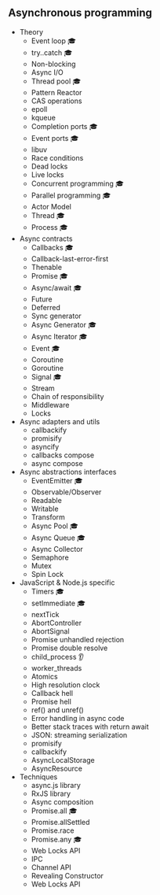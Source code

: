 ## Asynchronous programming

- Theory
  - Event loop 🎓
  - try..catch 🎓 
  - Non-blocking
  - Async I/O
  - Thread pool 🎓 
  - Pattern Reactor
  - CAS operations
  - epoll
  - kqueue
  - Completion ports 🎓 
  - Event ports 🎓
  - libuv
  - Race conditions
  - Dead locks
  - Live locks
  - Concurrent programming 🎓 
  - Parallel programming 🎓 
  - Actor Model
  - Thread 🎓 
  - Process 🎓 
- Async contracts
  - Callbacks 🎓 
  - Callback-last-error-first
  - Thenable
  - Promise 🎓 
  - Async/await 🎓 
  - Future
  - Deferred
  - Sync generator
  - Async Generator 🎓 
  - Async Iterator 🎓 
  - Event 🎓 
  - Coroutine
  - Goroutine
  - Signal 🎓 
  - Stream
  - Chain of responsibility
  - Middleware
  - Locks
- Async adapters and utils
  - callbackify
  - promisify
  - asyncify
  - callbacks compose
  - async compose
- Async abstractions interfaces
  - EventEmitter 🎓 
  - Observable/Observer
  - Readable
  - Writable
  - Transform
  - Async Pool 🎓 
  - Async Queue 🎓 
  - Async Collector
  - Semaphore
  - Mutex
  - Spin Lock
- JavaScript & Node.js specific
  - Timers 🎓 
  - setImmediate 🎓 
  - nextTick
  - AbortController
  - AbortSignal
  - Promise unhandled rejection
  - Promise double resolve
  - child_process 👂 
  - worker_threads
  - Atomics
  - High resolution clock
  - Callback hell
  - Promise hell
  - ref() and unref()
  - Error handling in async code
  - Better stack traces with return await
  - JSON: streaming serialization
  - promisify
  - callbackify
  - AsyncLocalStorage
  - AsyncResource
- Techniques
  - async.js library
  - RxJS library
  - Async composition
  - Promise.all 🎓 
  - Promise.allSettled
  - Promise.race
  - Promise.any 🎓 
  - Web Locks API
  - IPC
  - Channel API
  - Revealing Constructor
  - Web Locks API
